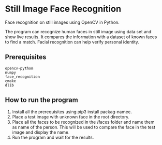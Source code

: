 # Still Image Face Recognition
Face recognition on still images using OpenCV in Python.

The program can recognize human faces in still image using data set and show live results. It compares the information with a dataset of known faces to find a match. Facial recognition can help verify personal identity.

## Prerequisites
```
opencv-python
numpy
face_recognition
cmake
dlib
```

## How to run the program
1. Install all the prerequisites using pip3 install packag-namee.
2. Place a test image with unknown face in the root directory.
3. Place all the faces to be recognized in the /faces folder and name them as name of the person. This will be used to compare the face in the test image and display the name.
4. Run the program and wait for the results.
